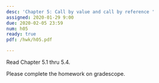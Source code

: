 ```yaml
---
desc: 'Chapter 5: Call by value and call by reference '
assigned: 2020-01-29 9:00
due: 2020-02-05 23:59
num: h05
ready: true
pdf: /hwk/h05.pdf

---
```

Read Chapter 5.1 thru 5.4.  

Please complete the homework on gradescope.
